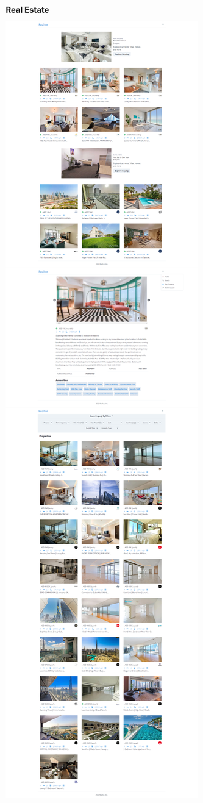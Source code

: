 ## Real Estate

![Real Estate](/public/image/1.jpg)
![.](/public/image/2.jpg)
![.](/public/image/3.jpg)